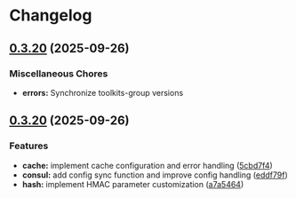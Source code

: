 # Changelog

## [0.3.20](https://github.com/origadmin/toolkits/compare/errors/v0.3.20...errors/v0.3.20) (2025-09-26)


### Miscellaneous Chores

* **errors:** Synchronize toolkits-group versions

## [0.3.20](https://github.com/origadmin/toolkits/compare/errors/v0.3.19...errors/v0.3.20) (2025-09-26)


### Features

* **cache:** implement cache configuration and error handling ([5cbd7f4](https://github.com/origadmin/toolkits/commit/5cbd7f4589c147082b2c5722907e07bd85a56db8))
* **consul:** add config sync function and improve config handling ([eddf79f](https://github.com/origadmin/toolkits/commit/eddf79ffed6c6faf6b1ebc46f8c94836aa964fff))
* **hash:** implement HMAC parameter customization ([a7a5464](https://github.com/origadmin/toolkits/commit/a7a546491db9202e7b3df83537094f2a776cf875))

